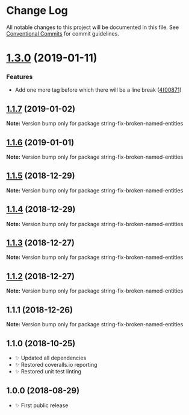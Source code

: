 # Change Log

All notable changes to this project will be documented in this file.
See [Conventional Commits](https://conventionalcommits.org) for commit guidelines.

# [1.3.0](https://bitbucket.org/codsen/codsen/src/master/packages/string-fix-broken-named-entities/compare/string-fix-broken-named-entities@1.1.7...string-fix-broken-named-entities@1.3.0) (2019-01-11)


### Features

* Add one more tag before which there will be a line break ([4f00871](https://bitbucket.org/codsen/codsen/src/master/packages/string-fix-broken-named-entities/commits/4f00871))





## [1.1.7](https://bitbucket.org/codsen/codsen/src/master/packages/string-fix-broken-named-entities/compare/string-fix-broken-named-entities@1.1.6...string-fix-broken-named-entities@1.1.7) (2019-01-02)

**Note:** Version bump only for package string-fix-broken-named-entities

## [1.1.6](https://bitbucket.org/codsen/codsen/src/master/packages/string-fix-broken-named-entities/compare/string-fix-broken-named-entities@1.1.5...string-fix-broken-named-entities@1.1.6) (2019-01-01)

**Note:** Version bump only for package string-fix-broken-named-entities

## [1.1.5](https://bitbucket.org/codsen/codsen/src/master/packages/string-fix-broken-named-entities/compare/string-fix-broken-named-entities@1.1.4...string-fix-broken-named-entities@1.1.5) (2018-12-29)

**Note:** Version bump only for package string-fix-broken-named-entities

## [1.1.4](https://bitbucket.org/codsen/codsen/src/master/packages/string-fix-broken-named-entities/compare/string-fix-broken-named-entities@1.1.3...string-fix-broken-named-entities@1.1.4) (2018-12-29)

**Note:** Version bump only for package string-fix-broken-named-entities

## [1.1.3](https://bitbucket.org/codsen/codsen/src/master/packages/string-fix-broken-named-entities/compare/string-fix-broken-named-entities@1.1.2...string-fix-broken-named-entities@1.1.3) (2018-12-27)

**Note:** Version bump only for package string-fix-broken-named-entities

## [1.1.2](https://bitbucket.org/codsen/codsen/src/master/packages/string-fix-broken-named-entities/compare/string-fix-broken-named-entities@1.1.1...string-fix-broken-named-entities@1.1.2) (2018-12-27)

**Note:** Version bump only for package string-fix-broken-named-entities

## 1.1.1 (2018-12-26)

**Note:** Version bump only for package string-fix-broken-named-entities

## 1.1.0 (2018-10-25)

- ✨ Updated all dependencies
- ✨ Restored coveralls.io reporting
- ✨ Restored unit test linting

## 1.0.0 (2018-08-29)

- ✨ First public release
